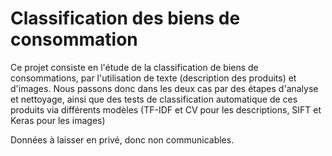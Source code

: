 # Classification des biens de consommation

Ce projet consiste en l'étude de la classification de biens de consommations, par l'utilisation de texte (description des produits) et d'images. Nous passons donc dans les deux cas par des étapes d'analyse et nettoyage, ainsi que des tests de classification automatique de ces produits via différents modèles (TF-IDF et CV pour les descriptions, SIFT et Keras pour les images)

Données à laisser en privé, donc non communicables.

